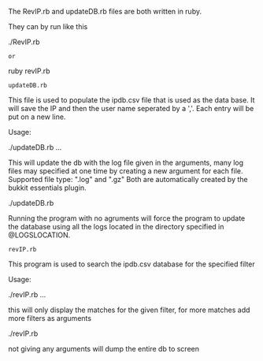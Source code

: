 The RevIP.rb and updateDB.rb files are both written in ruby.

They can by run like this

./RevIP.rb <arguments>

	or

ruby revIP.rb <arguments>


	updateDB.rb

This file is used to populate the ipdb.csv file that is used as the data base. It will save the IP and then the user name seperated by a ','.  Each entry will be put on a new line.

Usage:

./updateDB.rb <absolute pathname> ...

This will update the db with the log file given in the arguments, many log files may specified at one time by creating a new argument for each file.  Supported file type: ".log" and ".gz"  Both are automatically created by the bukkit essentials plugin.

./updateDB.rb

Running the program with no agruments will force the program to update the database using all the logs located in the directory specified in @LOGSLOCATION.



	revIP.rb

This program is used to search the ipdb.csv database for the specified filter

Usage:

./revIP.rb <filter> ...

this will only display the matches for the given filter, for more matches add more filters as arguments

./revIP.rb

not giving any arguments will dump the entire db to screen
